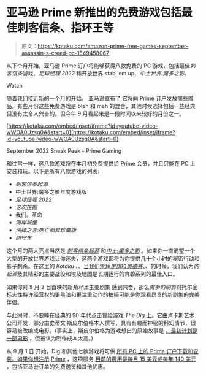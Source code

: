 # 亚马逊 Prime 新推出的免费游戏包括最佳刺客信条、指环王等

> 原文：<https://kotaku.com/amazon-prime-free-games-september-assassin-s-creed-pc-1849458067>

从下个月开始，亚马逊 Prime 订户将能够获得八款免费的 PC 游戏，包括最佳*刺客信条*游戏、*足球经理 2022* 和开放世界 stab 'em up、*中土世界:魔多之影。*

Watch

随着我们接近新的一个月的开始， [亚马逊宣布了](https://youtu.be/wWOA0Uzsg0A) 它将向 Prime 订户发放哪些赠品。有些月份这些免费游戏是 bleh 和 meh 的混合，其他时候选择包括一些经典但没有太令人兴奋的。但今年 9 月看起来是一段时间以来较好的月份之一。

 [https://kotaku.com/embed/inset/iframe?id=youtube-video-wWOA0Uzsg0A&start=0](https://kotaku.com/embed/inset/iframe?id=youtube-video-wWOA0Uzsg0A&start=0)

<figcaption class="sc-1ptbguh-0 hxeMec caption">September 2022 Sneak Peek - Prime Gaming</figcaption> 

和往常一样，这八款游戏将在本月初免费提供给 Prime 会员，并且只能在 PC 上安装和玩。以下是所有八款游戏的列表:

*   *刺客信条起源*
*   中土世界:魔多之影年度游戏版
*   *足球经理 2022*
*   *这次挖掘*
*   我们。革命
*   *海岸城堡*
*   *法律之言:死亡面具珍藏版*
*   *防守车*

这个月的两大亮点当然是 [*刺客信条起源*](https://kotaku.com/assassin-s-creed-origins-the-kotaku-review-1819862017) 和[*中土:魔多之影*](https://kotaku.com/middle-earth-shadow-of-mordor-the-kotaku-review-1639361008) 。如果你一直渴望一个大型的开放世界游戏让你迷失，这两个游戏都将为你提供几十个小时的秘密行动和影子刺杀。在这里的 *Kotaku* 、、[当我们崇拜*黑旗*和*奥德赛*、](https://kotaku.com/lets-rank-the-assassins-creed-games-worst-to-best-1844019813)、的时候，我们认为*的起源*及其精彩的主要战役和埃及地图是长期运行的育碧系列的最佳入口。

如果你对 9 月 2 日首映的新*指环王*主要剧集 感到兴奋，那么*魔多的阴影*对托尔金标志性特许经营权的更黑暗和更注重动作的拍摄可能是你观看昂贵的新剧集的完美伴侣。

与此同时，不要睡在经典的 90 年代点击冒险游戏 *The Dig* 上。它由卢卡斯艺术公司开发，部分由史蒂文·斯皮尔伯格本人撰写，具有有趣而神秘的科幻情节，很容易被改编成电影。(事实上，斯皮尔伯格为游戏想出的原始故事是 [，最初计划是一部电影](https://en.wikipedia.org/wiki/The_Dig_(video_game)#:~:text=The%20Dig%20was,imagery.%5B9%5D) ，但被认为制作成本太高。)

从 9 月 1 日 开始，Dig 和其他七款游戏将可供 [所有 PC 上的 Prime 订户下载和安装。如果你想注册](https://gaming.amazon.com/home?asc_campaign=InlineText&asc_refurl=https://kotaku.com/amazon-prime-free-games-september-assassin-s-creed-pc-1849458067&asc_source=&tag=kinjakotakulink-20) [Prime](https://www.amazon.com/amazonprime?asc_campaign=InlineText&asc_refurl=https://kotaku.com/amazon-prime-free-games-september-assassin-s-creed-pc-1849458067&asc_source=&tag=kinjakotakulink-20) ，这项服务 [目前的费用是每月 15 美元或每年 140 美元](https://www.amazon.com/gp/help/customer/display.html?asc_campaign=InlineText&asc_refurl=https://kotaku.com/amazon-prime-free-games-september-assassin-s-creed-pc-1849458067&asc_source=&nodeId=G34EUPKVMYFW8N2U&tag=kinjakotakulink-20) ，包括亚马逊订单的免费送货和其他优惠。